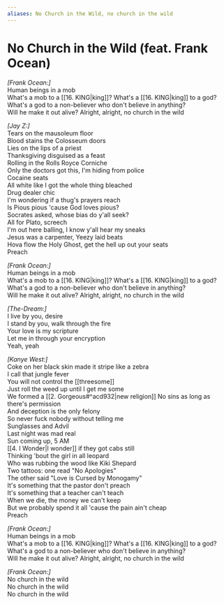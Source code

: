 ```yaml
---
aliases: No Church in the Wild, no church in the wild
---
```


# No Church in the Wild (feat. Frank Ocean)

_[Frank Ocean:]_  
Human beings in a mob  
What's a mob to a [[16. KING|king]]? What's a [[16. KING|king]] to a god?  
What's a god to a non-believer who don't believe in anything?  
Will he make it out alive? Alright, alright, no church in the wild  

_[Jay Z:]_  
Tears on the mausoleum floor  
Blood stains the Colosseum doors  
Lies on the lips of a priest  
Thanksgiving disguised as a feast  
Rolling in the Rolls Royce Corniche  
Only the doctors got this, I'm hiding from police  
Cocaine seats  
All white like I got the whole thing bleached  
Drug dealer chic  
I'm wondering if a thug's prayers reach  
Is Pious pious 'cause God loves pious?  
Socrates asked, whose bias do y'all seek?  
All for Plato, screech  
I'm out here balling, I know y'all hear my sneaks  
Jesus was a carpenter, Yeezy laid beats  
Hova flow the Holy Ghost, get the hell up out your seats  
Preach  

_[Frank Ocean:]_  
Human beings in a mob  
What's a mob to a [[16. KING|king]]? What's a [[16. KING|king]] to a god?  
What's a god to a non-believer who don't believe in anything?  
Will he make it out alive? Alright, alright, no church in the wild  

_[The-Dream:]_  
I live by you, desire  
I stand by you, walk through the fire  
Your love is my scripture  
Let me in through your encryption  
Yeah, yeah  

_[Kanye West:]_  
Coke on her black skin made it stripe like a zebra  
I call that jungle fever  
You will not control the [[threesome]]  
Just roll the weed up until I get me some  
We formed a [[2. Gorgeous#^acd932|new religion]]
No sins as long as there's permission  
And deception is the only felony  
So never fuck nobody without telling me  
Sunglasses and Advil  
Last night was mad real  
Sun coming up, 5 AM  
[[4. I Wonder|I wonder]] if they got cabs still  
Thinking 'bout the girl in all leopard  
Who was rubbing the wood like Kiki Shepard  
Two tattoos: one read "No Apologies"  
The other said "Love is Cursed by Monogamy"  
It's something that the pastor don't preach  
It's something that a teacher can't teach  
When we die, the money we can't keep  
But we probably spend it all 'cause the pain ain't cheap  
Preach  

_[Frank Ocean:]_  
Human beings in a mob  
What's a mob to a [[16. KING|king]]? What's a [[16. KING|king]] to a god?  
What's a god to a non-believer who don't believe in anything?  
Will he make it out alive? Alright, alright, no church in the wild  

_[Frank Ocean:]_  
No church in the wild  
No church in the wild  
No church in the wild
